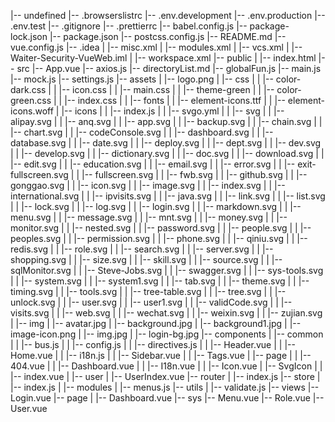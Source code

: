 |-- undefined
    |-- .browserslistrc
    |-- .env.development
    |-- .env.production
    |-- .env.test
    |-- .gitignore
    |-- .prettierrc
    |-- babel.config.js
    |-- package-lock.json
    |-- package.json
    |-- postcss.config.js
    |-- README.md
    |-- vue.config.js
    |-- .idea
    |   |-- misc.xml
    |   |-- modules.xml
    |   |-- vcs.xml
    |   |-- Waiter-Security-VueWeb.iml
    |   |-- workspace.xml
    |-- public
    |   |-- index.html
    |-- src
        |-- App.vue
        |-- axios.js
        |-- directoryList.md
        |-- globalFun.js
        |-- main.js
        |-- mock.js
        |-- settings.js
        |-- assets
        |   |-- logo.png
        |   |-- css
        |   |   |-- color-dark.css
        |   |   |-- icon.css
        |   |   |-- main.css
        |   |   |-- theme-green
        |   |       |-- color-green.css
        |   |       |-- index.css
        |   |       |-- fonts
        |   |           |-- element-icons.ttf
        |   |           |-- element-icons.woff
        |   |-- icons
        |   |   |-- index.js
        |   |   |-- svgo.yml
        |   |   |-- svg
        |   |       |-- alipay.svg
        |   |       |-- anq.svg
        |   |       |-- app.svg
        |   |       |-- backup.svg
        |   |       |-- chain.svg
        |   |       |-- chart.svg
        |   |       |-- codeConsole.svg
        |   |       |-- dashboard.svg
        |   |       |-- database.svg
        |   |       |-- date.svg
        |   |       |-- deploy.svg
        |   |       |-- dept.svg
        |   |       |-- dev.svg
        |   |       |-- develop.svg
        |   |       |-- dictionary.svg
        |   |       |-- doc.svg
        |   |       |-- download.svg
        |   |       |-- edit.svg
        |   |       |-- education.svg
        |   |       |-- email.svg
        |   |       |-- error.svg
        |   |       |-- exit-fullscreen.svg
        |   |       |-- fullscreen.svg
        |   |       |-- fwb.svg
        |   |       |-- github.svg
        |   |       |-- gonggao.svg
        |   |       |-- icon.svg
        |   |       |-- image.svg
        |   |       |-- index.svg
        |   |       |-- international.svg
        |   |       |-- ipvisits.svg
        |   |       |-- java.svg
        |   |       |-- link.svg
        |   |       |-- list.svg
        |   |       |-- lock.svg
        |   |       |-- log.svg
        |   |       |-- login.svg
        |   |       |-- markdown.svg
        |   |       |-- menu.svg
        |   |       |-- message.svg
        |   |       |-- mnt.svg
        |   |       |-- money.svg
        |   |       |-- monitor.svg
        |   |       |-- nested.svg
        |   |       |-- password.svg
        |   |       |-- people.svg
        |   |       |-- peoples.svg
        |   |       |-- permission.svg
        |   |       |-- phone.svg
        |   |       |-- qiniu.svg
        |   |       |-- redis.svg
        |   |       |-- role.svg
        |   |       |-- search.svg
        |   |       |-- server.svg
        |   |       |-- shopping.svg
        |   |       |-- size.svg
        |   |       |-- skill.svg
        |   |       |-- source.svg
        |   |       |-- sqlMonitor.svg
        |   |       |-- Steve-Jobs.svg
        |   |       |-- swagger.svg
        |   |       |-- sys-tools.svg
        |   |       |-- system.svg
        |   |       |-- system1.svg
        |   |       |-- tab.svg
        |   |       |-- theme.svg
        |   |       |-- timing.svg
        |   |       |-- tools.svg
        |   |       |-- tree-table.svg
        |   |       |-- tree.svg
        |   |       |-- unlock.svg
        |   |       |-- user.svg
        |   |       |-- user1.svg
        |   |       |-- validCode.svg
        |   |       |-- visits.svg
        |   |       |-- web.svg
        |   |       |-- wechat.svg
        |   |       |-- weixin.svg
        |   |       |-- zujian.svg
        |   |-- img
        |       |-- avatar.jpg
        |       |-- background.jpg
        |       |-- background1.jpg
        |       |-- image-icon.png
        |       |-- img.jpg
        |       |-- login-bg.jpg
        |-- components
        |   |-- common
        |   |   |-- bus.js
        |   |   |-- config.js
        |   |   |-- directives.js
        |   |   |-- Header.vue
        |   |   |-- Home.vue
        |   |   |-- i18n.js
        |   |   |-- Sidebar.vue
        |   |   |-- Tags.vue
        |   |-- page
        |   |   |-- 404.vue
        |   |   |-- Dashboard.vue
        |   |   |-- I18n.vue
        |   |   |-- Icon.vue
        |   |-- SvgIcon
        |   |   |-- index.vue
        |   |-- user
        |       |-- UserIndex.vue
        |-- router
        |   |-- index.js
        |-- store
        |   |-- index.js
        |   |-- modules
        |       |-- menus.js
        |-- utils
        |   |-- validate.js
        |-- views
            |-- Login.vue
            |-- page
            |   |-- Dashboard.vue
            |-- sys
                |-- Menu.vue
                |-- Role.vue
                |-- User.vue
